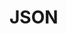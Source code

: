 <!--
SPDX-PackageName: "ACTS"
SPDX-FileCopyrightText: 2016 CERN
SPDX-License-Identifier: MPL-2.0
-->

# JSON

